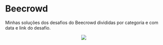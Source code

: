 # Beecrowd
Minhas soluções dos desafios do Beecrowd divididas por categoria e com data e link do desafio.

<p style="text-align: center;"><img src="https://www.beecrowd.com.br/judge/img/5.0/logo-beecrowd.png?1635097036"></p>